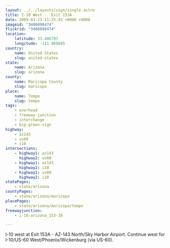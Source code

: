 ```yaml
---
layout: ../../layouts/sign/single.astro
title: I-10 West -  Exit 153A
date: 2009-03-23 11:25:42 +0000 +0000
imageid: "3406098474"
flickrid: "3406098474"
location:
    latitude: 33.406707
    longitude: -111.969695
country:
    name: United States
    slug: united-states
state:
    name: Arizona
    slug: arizona
county:
    name: Maricopa County
    slug: maricopa
place:
    name: Tempe
    slug: tempe
tags:
    - overhead
    - freeway-junction
    - interchange
    - big-green-sign
highway:
    - az143
    - us60
    - i10
intersections:
    - highway1: az143
      highway2: us60
    - highway1: az143
      highway2: i10
    - highway1: us60
      highway2: i10
statePages:
    - state/arizona
countyPages:
    - state/arizona/maricopa
placePages:
    - state/arizona/maricopa/tempe
freewayjunction:
    - i-10-arizona_153-38

---
```

I-10 west at Exit 153A - AZ-143 North/Sky Harbor Airport. Continue west for I-10/US-60 West/Phoenix/Wickenburg (via US-60).